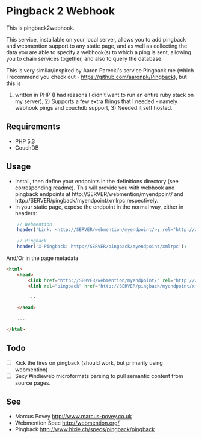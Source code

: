 Pingback 2 Webhook
==================

This is pingback2webhook.

This service, installable on your local server, allows you to add pingback and webmention support to any static page, and as well as collecting the data
you are able to specify a webhook(s) to which a ping is sent, allowing you to chain services together, and also to query the database.

This is very similar/inspired by Aaron Parecki's service Pingback.me (which I recommend you check out - <https://github.com/aaronpk/Pingback>), but this is 
1) written in PHP (I had reasons I didn't want to run an entire ruby stack on my server), 2) Supports a few extra things that I needed - namely webhook pings and couchdb support, 3) Needed it self hosted.

Requirements
------------

* PHP 5.3
* CouchDB

Usage
-----

* Install, then define your endpoints in the definitions directory (see corresponding readme). This will provide you with webhook and pingback endpoints at 
http://SERVER/webmention/myendpoint/ and http://SERVER/pingback/myendpoint/xmlrpc respectively.
* In your static page, expose the endpoint in the normal way, either in headers:
```php
    // Webmention
    header('Link: <http://SERVER/webmention/myendpoint/>; rel="http://webmention.org/"');
    
    // Pingback
    header('X-Pingback: http://SERVER/pingback/myendpoint/xmlrpc');
```
And/Or in the page metadata


```html
<html>
    <head>
        <link href="http://SERVER/webmention/myendpoint/" rel="http://webmention.org/" />
        <link rel="pingback" href="http://SERVER/pingback/myendpoint/xmlrpc" />

        ...

    </head>

    ...

</html>
```

Todo
----

* [ ] Kick the tires on pingback (should work, but primarily using webmention)
* [ ] Sexy #indieweb microformats parsing to pull semantic content from source pages.

See
---
* Marcus Povey <http://www.marcus-povey.co.uk>
* Webmention Spec <http://webmention.org/>
* Pingback <http://www.hixie.ch/specs/pingback/pingback>
